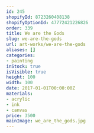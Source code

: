 ```yaml
---
id: 245
shopifyId: 8723260408138
shopifyOptionId: 47772421226826
order: 339
title: We are the Gods
slug: we-are-the-gods
url: art-works/we-are-the-gods
aliases: []
categories:
- painting
inStock: true
isVisible: true
height: 100
width: 100
date: 2017-01-01T00:00:00Z
materials:
- acrylic
- ink
- canvas
price: 3500
mainImage: we_are_the_gods.jpg
---
```

